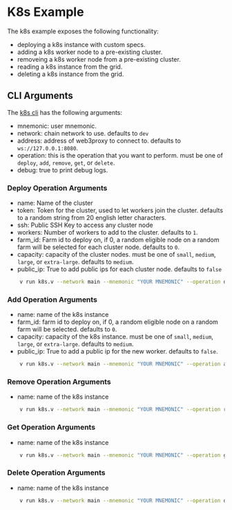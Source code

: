 # K8s Example

The k8s example exposes the following functionality:

- deploying a k8s instance with custom specs.
- adding a k8s worker node to a pre-existing cluster.
- removeing a k8s worker node from a pre-existing cluster.
- reading a k8s instance from the grid.
- deleting a k8s instance from the grid.

## CLI Arguments

The [k8s cli](../../../../examples/tfgrid/k8s.v) has the following arguments:

- mnemonic: user mnemonic.
- network: chain network to use. defaults to `dev`
- address: address of web3proxy to connect to. defaults to `ws://127.0.0.1:8080`.
- operation: this is the operation that you want to perform. must be one of `deploy`, `add`, `remove`, `get`, or `delete`.
- debug: true to print debug logs.

### Deploy Operation Arguments

- name: Name of the cluster
- token: Token for the cluster, used to let workers join the cluster. defaults to a random string from 20 english letter characters.
- ssh: Public SSH Key to access any cluster node
- workers: Number of workers to add to the cluster. defaults to `1`.
- farm_id: Farm id to deploy on, if 0, a random eligible node on a random farm will be selected for each cluster node. defaults to `0`.
- capacity: capacity of the cluster nodes. must be one of `small`, `medium`, `large`, or `extra-large`. defaults to `medium`.
- public_ip: True to add public ips for each cluster node. defaults to `false`
  
```sh
    v run k8s.v --network main --mnemonic "YOUR MNEMONIC" --operation deploy --name myk8s --capacity small --ssh "YOUR SSH KEY"
```

### Add Operation Arguments

- name: name of the k8s instance
- farm_id: farm id to deploy on, if 0, a random eligible node on a random farm will be selected. defaults to `0`.
- capacity: capacity of the k8s instance. must be one of `small`, `medium`, `large`, or `extra-large`. defaults to `medium`.
- public_ip: True to add a public ip for the new worker. defaults to `false`.

```sh
    v run k8s.v --network main --mnemonic "YOUR MNEMONIC" --operation add --name myk8s --public_ip true --capacity small
```

### Remove Operation Arguments

- name: name of the k8s instance

```sh
    v run k8s.v --network main --mnemonic "YOUR MNEMONIC" --operation remove --name myk8s --worker_name wr123456
```

### Get Operation Arguments

- name: name of the k8s instance

```sh
    v run k8s.v --network main --mnemonic "YOUR MNEMONIC" --operation get --name myk8s
```

### Delete Operation Arguments

- name: name of the k8s instance

```sh
    v run k8s.v --network main --mnemonic "YOUR MNEMONIC" --operation delete --name myk8s
```
